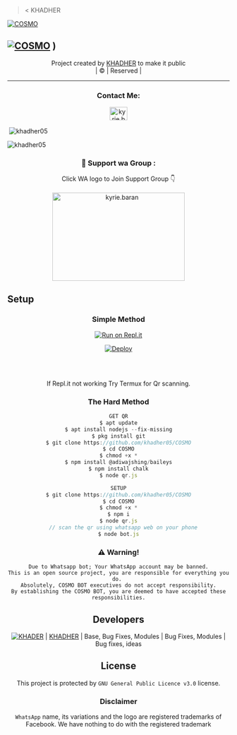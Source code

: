 >< KHADHER 

<div align="center
<div align="center"


[![COSMO](https://i.imgur.com/0hsklk8.jpeg)](https://github.com/khadher05)

## [![COSMO](https://readme-typing-svg.herokuapp.com?font=Road+Rage&color=0000FF&lines=🆆︎🅴︎🅻︎🅲︎🅾︎🅼︎🅴︎+🅃🄾+🅲🅾🆂🅼🅸🅲+🅆🄰+🅱︎🅾︎🆃︎+🅁🄴🄿🄾;🅲︎🆁︎🅴︎🅰︎🆃︎🅴︎🅳︎+🄱🅈+🅺🅷🅰🅳🅷🅴🆁+;🅃🄷🄸🅂+🅸︎🆂︎+🅃🄷🄴+🅱︎🅴︎🆂︎🆃︎+🄱🄶🄼+🅱︎🅾︎🆃︎;🅆🄸🅃🄷+🅼︎🅾︎🆁︎🅴︎+🄵🄴🄰🅄🅃🄴🅁🅂)](wa.me/917025191792) )


</p>
</div>
<p align="center">
Project created by <a href="https://github.com/khadher05">KHADHER</a> to make it public
    <br>
       | © |
        Reserved |
    <br> 
</p>

----

<h3 align="center">Contact Me:</h3>
<p align="center">
<a href="https://instagram.com/__khadher__?utm_medium=copy_link" target="blank"><img align="center" src="https://cdn.jsdelivr.net/npm/simple-icons@3.0.1/icons/instagram.svg" alt="kyrie.baran" height="30" width="40" /></a>
</p>


<p align="center">

<p>&nbsp;<img align="center" src="https://github-readme-stats.vercel.app/api?username=khadher05&show_icons=true&theme=dark&locale=en" alt="khadher05" /></p>

<p><img align="center" src="https://github-readme-streak-stats.herokuapp.com/?user=khadher05&theme=dark" alt="khadher05" /></p>
</p>


  <h3 align="center">📢 Support wa Group :</h3>
<p align="center">
Click WA logo to Join Support Group 👇
    <br>
<br>
  <a href="https://chat.whatsapp.com/FhPPp43dYlNLi499ZJuq5X" target="blank"><img align="center" src="https://www.linkpicture.com/q/image-removebg-preview-9_2.png" alt="kyrie.baran" height="200" width="300" /></a>
</p>


## Setup
<div align="center">

  ### Simple Method
  
[![Run on Repl.it](https://www.linkpicture.com/q/Untitled-3_10.jpg)](https://replit.com/@Khadher05/KHADHER-BOT-QR)

[![Deploy](https://www.linkpicture.com/q/heroku.jpg)](https://heroku.com/deploy?template=https://github.com/van-reebeck/TSHEPHANG.git)
     </div>
<br>
<br >
 
<div align="center">

  If Repl.it not working Try Termux for Qr scanning.
            
### The Hard Method
```js
GET QR
$ apt update
$ apt install nodejs --fix-missing
$ pkg install git
$ git clone https://github.com/khadher05/COSMO
$ cd COSMO
$ chmod +x *
$ npm install @adiwajshing/baileys
$ npm install chalk
$ node qr.js
```
      
```js
SETUP
$ git clone https://github.com/khadher05/COSMO
$ cd COSMO
$ chmod +x *
$ npm i
$ node qr.js
   // scan the qr using whatsapp web on your phone
$ node bot.js
```


### ⚠️ Warning! 
```
Due to Whatsapp bot; Your WhatsApp account may be banned.
This is an open source project, you are responsible for everything you do. 
Absolutely, COSMO BOT executives do not accept responsibility.
By establishing the COSMO BOT, you are deemed to have accepted these responsibilities.
```

## Developers
  <div align="center">
    
  [![KHADER](https://github.com/khadher05.png?size=10000)](https://github.com/khadher05) | 
[KHADHER](https://github.com/khadher05) | 
Base, Bug Fixes, Modules | Bug Fixes, Modules | Bug fixes, ideas
  </div>


        
        
## License
This project is protected by `GNU General Public Licence v3.0` license.

### Disclaimer
`WhatsApp` name, its variations and the logo are registered trademarks of Facebook. We have nothing to do with the registered trademark
